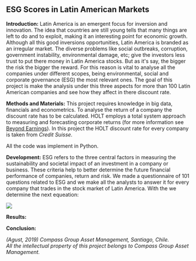 ##  ESG Scores in Latin American Markets 

**Introduction:** 
Latin America is an emergent focus for inversion and innovation. The idea that countries are still young tells that many things
are left to do and to exploit, making it an interesting point for economic growth. Although all this good inversions opportunities, 
Latin America is branded as an irregular market. The diverse problems like social outbreaks, corruption, government instability, environmental damage, etc;
give the investors less trust to put there money in Latin America stocks. But as it's say, the bigger the risk the bigger the reward. For this reason is vital to analyse all the companies under different scopes, being environmental, social and corporate governance (ESG) the most relevant ones. The goal of this project is make the analysis under this three aspects for more than 100 Latin American companies and see how they affect in there discount rate.

**Methods and Materials:**
This project requires knowledge in big data, financials and econometrics. 
To analyse the return of a company the discount rate has to be calculated. HOLT employs a total system approach to measuring and forecasting corporate returns (for more information see <a href="https://onlinelibrary.wiley.com/doi/10.1002/9781119440512.ch7">Beyond Earnings</a>). In this project the HOLT discount rate for every company is taken from _Credit Suisse_. 

All the code was implement in Python. 

**Development:**
ESG refers to the three central factors in measuring the sustainability and societal impact of an investment in a company or business.
These criteria help to better determine the future financial performance of companies, return and risk. We made a questionnaire of 101 questions related to ESG and we make all the analysts to answer it for every company that trades in the stock market of Latin America. With the we determine the next equeation:

<img src="https://render.githubusercontent.com/render/math?math=ESG = x_1w_1%2x_2w_2%2...%2x_100w_100%2x_101w_101">
  

**Results:**



**Conclusion:**



_(Agust, 2019) Compass Group Asset Management, Santiago, Chile. <br>
All the intellectual property of this project belongs to Compass Group Asset Management._
